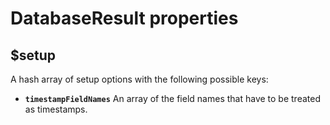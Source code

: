 # DatabaseResult properties

## $setup

A hash array of setup options with the following possible keys:

* **`timestampFieldNames`** An array of the field names that have to be treated as timestamps.

